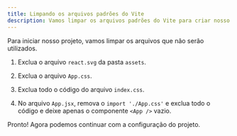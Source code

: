 ```yaml
---
title: Limpando os arquivos padrões do Vite
description: Vamos limpar os arquivos padrões do Vite para criar nosso próprio projeto
---
```


Para iniciar nosso projeto, vamos limpar os arquivos que não serão utilizados.

1. Exclua o arquivo `react.svg` da pasta `assets`.

2. Exclua o arquivo `App.css`.

3. Exclua todo o código do arquivo `index.css`.

4. No arquivo `App.jsx`, remova o `import './App.css'` e exclua todo o código e deixe apenas o componente `<App />` vazio.

Pronto! Agora podemos continuar com a configuração do projeto.
